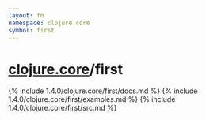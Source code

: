 ```yaml
---
layout: fn
namespace: clojure.core
symbol: first
---
```


# [clojure.core](../)/first

{% include 1.4.0/clojure.core/first/docs.md %}
{% include 1.4.0/clojure.core/first/examples.md %}
{% include 1.4.0/clojure.core/first/src.md %}

